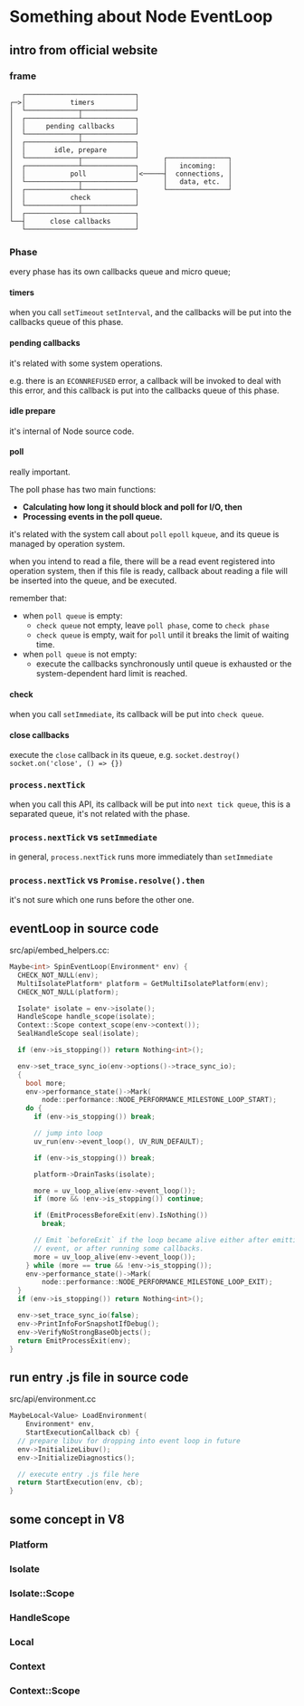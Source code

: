 # Something about Node EventLoop

## intro from official website
### frame 
```
   ┌───────────────────────────┐
┌─>│           timers          │
│  └─────────────┬─────────────┘
│  ┌─────────────┴─────────────┐
│  │     pending callbacks     │
│  └─────────────┬─────────────┘
│  ┌─────────────┴─────────────┐
│  │       idle, prepare       │
│  └─────────────┬─────────────┘      ┌───────────────┐
│  ┌─────────────┴─────────────┐      │   incoming:   │
│  │           poll            │<─────┤  connections, │
│  └─────────────┬─────────────┘      │   data, etc.  │
│  ┌─────────────┴─────────────┐      └───────────────┘
│  │           check           │
│  └─────────────┬─────────────┘
│  ┌─────────────┴─────────────┐
└──┤      close callbacks      │
   └───────────────────────────┘
```

### Phase
every phase has its own callbacks queue and micro queue;

#### timers 
when you call `setTimeout` `setInterval`, and the callbacks will
be put into the callbacks queue of this phase.

#### pending callbacks 
it's related with some system operations.

e.g. there is an `ECONNREFUSED` error, a callback will be invoked
to deal with this error, and this callback is put into the callbacks
queue of this phase.

#### idle prepare 
it's internal of Node source code.

#### poll 
really important.

The poll phase has two main functions:
- **Calculating how long it should block and poll for I/O, then**
- **Processing events in the poll queue.**

it's related with the system call about `poll` `epoll` `kqueue`,
and its queue is managed by operation system.

when you intend to read a file, there will be a read event registered into operation system, then if this file is ready,
callback about reading a file will be inserted into the queue,
and be executed.

remember that:
- when `poll queue` is empty:
  - `check queue` not empty, leave `poll phase`, come to `check phase`
  - `check queue` is empty, wait for `poll` until it breaks the limit of waiting time.
- when `poll queue` is not empty:
  - execute the callbacks synchronously until queue is exhausted or the system-dependent hard limit is reached.

#### check 
when you call `setImmediate`, its callback will be put into `check queue`.

#### close callbacks
execute the `close` callback in its queue, e.g. `socket.destroy()` `socket.on('close', () => {})`

### `process.nextTick`
when you call this API, its callback will be put into `next tick queue`, this is a separated queue, it's not related with the phase.

### `process.nextTick` vs `setImmediate`
in general, `process.nextTick` runs more immediately than `setImmediate`

### `process.nextTick` vs `Promise.resolve().then`
it's not sure which one runs before the other one.


## eventLoop in source code 
src/api/embed_helpers.cc:
```cpp 
Maybe<int> SpinEventLoop(Environment* env) {
  CHECK_NOT_NULL(env);
  MultiIsolatePlatform* platform = GetMultiIsolatePlatform(env);
  CHECK_NOT_NULL(platform);

  Isolate* isolate = env->isolate();
  HandleScope handle_scope(isolate);
  Context::Scope context_scope(env->context());
  SealHandleScope seal(isolate);

  if (env->is_stopping()) return Nothing<int>();

  env->set_trace_sync_io(env->options()->trace_sync_io);
  {
    bool more;
    env->performance_state()->Mark(
        node::performance::NODE_PERFORMANCE_MILESTONE_LOOP_START);
    do {
      if (env->is_stopping()) break;

      // jump into loop
      uv_run(env->event_loop(), UV_RUN_DEFAULT);

      if (env->is_stopping()) break;

      platform->DrainTasks(isolate);

      more = uv_loop_alive(env->event_loop());
      if (more && !env->is_stopping()) continue;

      if (EmitProcessBeforeExit(env).IsNothing())
        break;

      // Emit `beforeExit` if the loop became alive either after emitting
      // event, or after running some callbacks.
      more = uv_loop_alive(env->event_loop());
    } while (more == true && !env->is_stopping());
    env->performance_state()->Mark(
        node::performance::NODE_PERFORMANCE_MILESTONE_LOOP_EXIT);
  }
  if (env->is_stopping()) return Nothing<int>();

  env->set_trace_sync_io(false);
  env->PrintInfoForSnapshotIfDebug();
  env->VerifyNoStrongBaseObjects();
  return EmitProcessExit(env);
}
```

## run entry .js file  in source code
src/api/environment.cc
```cpp 
MaybeLocal<Value> LoadEnvironment(
    Environment* env,
    StartExecutionCallback cb) {
  // prepare libuv for dropping into event loop in future
  env->InitializeLibuv();
  env->InitializeDiagnostics();

  // execute entry .js file here
  return StartExecution(env, cb);
}

```

## some concept in V8
### Platform
### Isolate
### Isolate::Scope
### HandleScope
### Local
### Context
### Context::Scope